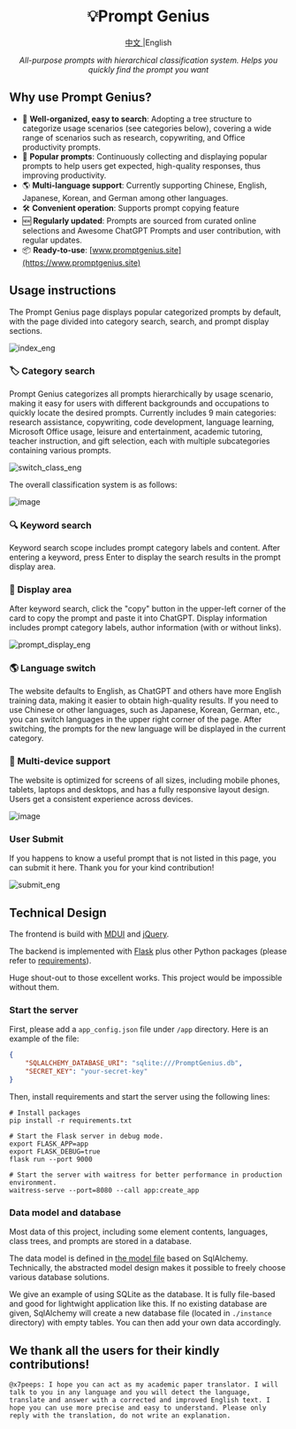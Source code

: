 <h1 align="center">
💡Prompt Genius
</h1>
<p align="center">
    <a href="./readme.md">中文 </a> |English
</p>
<p align="center">
    <em>All-purpose prompts with hierarchical classification system. Helps you quickly find the prompt you want</em>
</p>

## Why use Prompt Genius?

- 🌟 **Well-organized, easy to search**: Adopting a tree structure to categorize usage scenarios (see categories below), covering a wide range of scenarios such as research, copywriting, and Office productivity prompts.
- 🚀 **Popular prompts**: Continuously collecting and displaying popular prompts to help users get expected, high-quality responses, thus improving productivity.
- 🌎 **Multi-language support**: Currently supporting Chinese, English, Japanese, Korean, and German among other languages.
- 🛠  **Convenient operation**: Supports prompt copying feature
- 🆕 **Regularly updated**: Prompts are sourced from curated online selections and Awesome ChatGPT Prompts and user contribution, with regular updates.
- 📦 **Ready-to-use**: [www.promptgenius.site](https://www.promptgenius.site)

## Usage instructions

The Prompt Genius page displays popular categorized prompts by default, with the page divided into category search, search, and prompt display sections.

![index_eng](./img/index_eng.png)

### 🏷︎ Category search
Prompt Genius categorizes all prompts hierarchically by usage scenario, making it easy for users with different backgrounds and occupations to quickly locate the desired prompts.
Currently includes 9 main categories: research assistance, copywriting, code development, language learning, Microsoft Office usage, leisure and entertainment, academic tutoring, teacher instruction, and gift selection, each with multiple subcategories containing various prompts. 

![switch_class_eng](./img/switch_class_eng.gif)

The overall classification system is as follows:

![image](./img/class_tree.png)

### 🔍 Keyword search

Keyword search scope includes prompt category labels and content. After entering a keyword, press Enter to display the search results in the prompt display area.

### 🔬 Display area

After keyword search, click the "copy" button in the upper-left corner of the card to copy the prompt and paste it into ChatGPT. Display information includes prompt category labels, author information (with or without links).

![prompt_display_eng](./img/prompt_display_eng.png)

### 🌎 Language switch

The website defaults to English, as ChatGPT and others have more English training data, making it easier to obtain high-quality results. If you need to use Chinese or other languages, such as Japanese, Korean, German, etc., you can switch languages in the upper right corner of the page.
After switching, the prompts for the new language will be displayed in the current category.

### 📱 Multi-device support

The website is optimized for screens of all sizes, including mobile phones, tablets, laptops and desktops, and has a fully responsive layout design. Users get a consistent experience across devices.

![image](./img/devices.png)

### User Submit
If you happens to know a useful prompt that is not listed in this page, you can submit it here. Thank you for your kind contribution!

![submit_eng](./img/submit_eng.png)


## Technical Design

The frontend is build with [MDUI](https://www.mdui.org/) and [jQuery](https://jquery.com/).

The backend is implemented with [Flask](https://flask.palletsprojects.com/) plus other Python packages (please refer to [requirements](./requirements.txt)).

Huge shout-out to those excellent works. This project would be impossible without them.

### Start the server

First, please add a `app_config.json` file under `/app` directory. Here is an example of the file:

```json
{
    "SQLALCHEMY_DATABASE_URI": "sqlite:///PromptGenius.db",
    "SECRET_KEY": "your-secret-key"
}
```

Then, install requirements and start the server using the following lines:

```shell
# Install packages
pip install -r requirements.txt

# Start the Flask server in debug mode.
export FLASK_APP=app
export FLASK_DEBUG=true
flask run --port 9000

# Start the server with waitress for better performance in production environment.
waitress-serve --port=8080 --call app:create_app
```

### Data model and database

Most data of this project, including some element contents, languages, class trees, and prompts are stored in a database.

The data model is defined in [the model file](./app/models.py) based on SqlAlchemy.
Technically, the abstracted model design makes it possible to freely choose various database solutions.

We give an example of using SQLite as the database. It is fully file-based and good for lightwight application like this. If no existing database are given, SqlAlchemy will create a new database file (located in `./instance` directory) with empty tables. You can then add your own data accordingly.

## We thank all the users for their kindly contributions!
```
@x7peeps: I hope you can act as my academic paper translator. I will talk to you in any language and you will detect the language, translate and answer with a corrected and improved English text. I hope you can use more precise and easy to understand. Please only reply with the translation, do not write an explanation.
```
